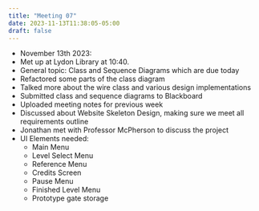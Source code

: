 ```yaml
---
title: "Meeting 07"
date: 2023-11-13T11:38:05-05:00
draft: false
---
```


* November 13th 2023:
* Met up at Lydon Library at 10:40.
* General topic: Class and Sequence Diagrams which are due today
* Refactored some parts of the class diagram
* Talked more about the wire class and various design implementations
* Submitted class and sequence diagrams to Blackboard
* Uploaded meeting notes for previous week
* Discussed about Website Skeleton Design, making sure we meet all requirements outline
* Jonathan met with Professor McPherson to discuss the project
* UI Elements needed:
   * Main Menu
   * Level Select Menu
   * Reference Menu
   * Credits Screen
   * Pause Menu
   * Finished Level Menu
   * Prototype gate storage